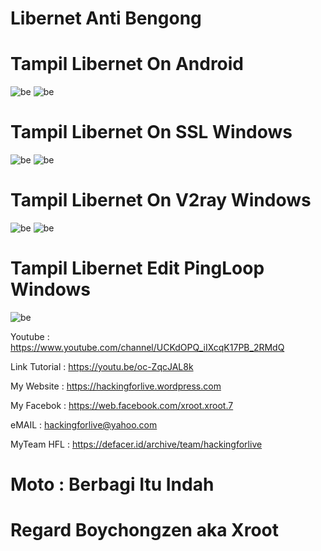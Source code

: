 # Libernet Anti Bengong

# Tampil Libernet On Android
![be](https://raw.githubusercontent.com/boychongzen18/Libernet/main/andro.jpg)
![be](https://raw.githubusercontent.com/boychongzen18/Libernet/main/ftp.jpg)


# Tampil Libernet On SSL Windows
![be](https://raw.githubusercontent.com/boychongzen18/Libernet/main/1.jpg)
![be](https://raw.githubusercontent.com/boychongzen18/Libernet/main/2.jpg)

# Tampil Libernet On V2ray Windows
![be](https://raw.githubusercontent.com/boychongzen18/Libernet/main/non.jpg)
![be](https://raw.githubusercontent.com/boychongzen18/Libernet/main/v2ray.jpg)

# Tampil Libernet Edit PingLoop Windows
![be](https://raw.githubusercontent.com/boychongzen18/Libernet/main/pingloop.jpg)

 Youtube      : https://www.youtube.com/channel/UCKdOPQ_iIXcqK17PB_2RMdQ

Link Tutorial : https://youtu.be/oc-ZqcJAL8k

My Website    : https://hackingforlive.wordpress.com

My Facebok    : https://web.facebook.com/xroot.xroot.7

eMAIL         : hackingforlive@yahoo.com      

MyTeam HFL    : https://defacer.id/archive/team/hackingforlive

# Moto : Berbagi Itu Indah

# Regard Boychongzen aka Xroot

